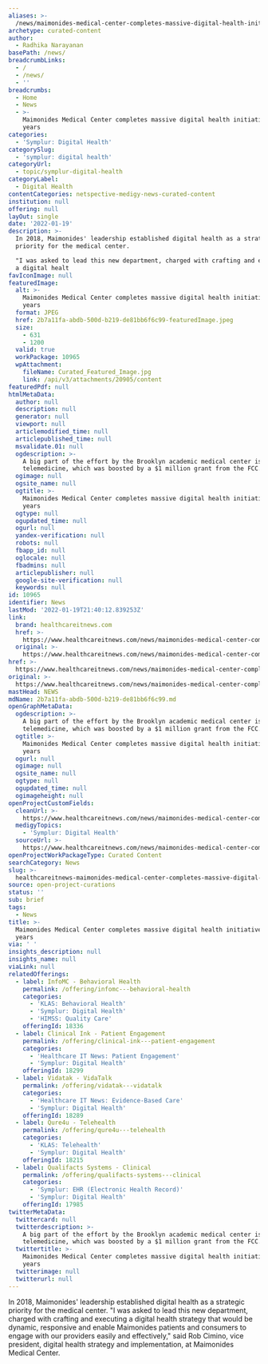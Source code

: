 ```yaml
---
aliases: >-
  /news/maimonides-medical-center-completes-massive-digital-health-initiative-in-two-years
archetype: curated-content
author:
  - Radhika Narayanan
basePath: /news/
breadcrumbLinks:
  - /
  - /news/
  - ''
breadcrumbs:
  - Home
  - News
  - >-
    Maimonides Medical Center completes massive digital health initiative in two
    years
categories:
  - 'Symplur: Digital Health'
categorySlug:
  - 'symplur: digital health'
categoryUrl:
  - topic/symplur-digital-health
categoryLabel:
  - Digital Health
contentCategories: netspective-medigy-news-curated-content
institution: null
offering: null
layOut: single
date: '2022-01-19'
description: >-
  In 2018, Maimonides' leadership established digital health as a strategic
  priority for the medical center.

  "I was asked to lead this new department, charged with crafting and executing
  a digital healt
favIconImage: null
featuredImage:
  alt: >-
    Maimonides Medical Center completes massive digital health initiative in two
    years
  format: JPEG
  href: 2b7a11fa-abdb-500d-b219-de81bb6f6c99-featuredImage.jpeg
  size:
    - 631
    - 1200
  valid: true
  workPackage: 10965
  wpAttachment:
    fileName: Curated_Featured_Image.jpg
    link: /api/v3/attachments/20905/content
featuredPdf: null
htmlMetaData:
  author: null
  description: null
  generator: null
  viewport: null
  articlemodified_time: null
  articlepublished_time: null
  msvalidate.01: null
  ogdescription: >-
    A big part of the effort by the Brooklyn academic medical center is
    telemedicine, which was boosted by a $1 million grant from the FCC.
  ogimage: null
  ogsite_name: null
  ogtitle: >-
    Maimonides Medical Center completes massive digital health initiative in two
    years
  ogtype: null
  ogupdated_time: null
  ogurl: null
  yandex-verification: null
  robots: null
  fbapp_id: null
  oglocale: null
  fbadmins: null
  articlepublisher: null
  google-site-verification: null
  keywords: null
id: 10965
identifier: News
lastMod: '2022-01-19T21:40:12.839253Z'
link:
  brand: healthcareitnews.com
  href: >-
    https://www.healthcareitnews.com/news/maimonides-medical-center-completes-massive-digital-health-initiative-two-years
  original: >-
    https://www.healthcareitnews.com/news/maimonides-medical-center-completes-massive-digital-health-initiative-two-years
href: >-
  https://www.healthcareitnews.com/news/maimonides-medical-center-completes-massive-digital-health-initiative-two-years
original: >-
  https://www.healthcareitnews.com/news/maimonides-medical-center-completes-massive-digital-health-initiative-two-years
mastHead: NEWS
mdName: 2b7a11fa-abdb-500d-b219-de81bb6f6c99.md
openGraphMetaData:
  ogdescription: >-
    A big part of the effort by the Brooklyn academic medical center is
    telemedicine, which was boosted by a $1 million grant from the FCC.
  ogtitle: >-
    Maimonides Medical Center completes massive digital health initiative in two
    years
  ogurl: null
  ogimage: null
  ogsite_name: null
  ogtype: null
  ogupdated_time: null
  ogimageheight: null
openProjectCustomFields:
  cleanUrl: >-
    https://www.healthcareitnews.com/news/maimonides-medical-center-completes-massive-digital-health-initiative-two-years
  medigyTopics:
    - 'Symplur: Digital Health'
  sourceUrl: >-
    https://www.healthcareitnews.com/news/maimonides-medical-center-completes-massive-digital-health-initiative-two-years
openProjectWorkPackageType: Curated Content
searchCategory: News
slug: >-
  healthcareitnews-maimonides-medical-center-completes-massive-digital-health-initiative-in-two-years
source: open-project-curations
status: ''
sub: brief
tags:
  - News
title: >-
  Maimonides Medical Center completes massive digital health initiative in two
  years
via: ' '
insights_description: null
insights_name: null
viaLink: null
relatedOfferings:
  - label: InfoMC - Behavioral Health
    permalink: /offering/infomc---behavioral-health
    categories:
      - 'KLAS: Behavioral Health'
      - 'Symplur: Digital Health'
      - 'HIMSS: Quality Care'
    offeringId: 18336
  - label: Clinical Ink - Patient Engagement
    permalink: /offering/clinical-ink---patient-engagement
    categories:
      - 'Healthcare IT News: Patient Engagement'
      - 'Symplur: Digital Health'
    offeringId: 18299
  - label: Vidatak - VidaTalk
    permalink: /offering/vidatak---vidatalk
    categories:
      - 'Healthcare IT News: Evidence-Based Care'
      - 'Symplur: Digital Health'
    offeringId: 18289
  - label: Qure4u - Telehealth
    permalink: /offering/qure4u---telehealth
    categories:
      - 'KLAS: Telehealth'
      - 'Symplur: Digital Health'
    offeringId: 18215
  - label: Qualifacts Systems - Clinical
    permalink: /offering/qualifacts-systems---clinical
    categories:
      - 'Symplur: EHR (Electronic Health Record)'
      - 'Symplur: Digital Health'
    offeringId: 17985
twitterMetaData:
  twittercard: null
  twitterdescription: >-
    A big part of the effort by the Brooklyn academic medical center is
    telemedicine, which was boosted by a $1 million grant from the FCC.
  twittertitle: >-
    Maimonides Medical Center completes massive digital health initiative in two
    years
  twitterimage: null
  twitterurl: null
---
```

<p>In 2018, Maimonides' leadership established digital health as a strategic priority for the medical center.
"I was asked to lead this new department, charged with crafting and executing a digital health strategy that would be dynamic, responsive and enable Maimonides patients and consumers to engage with our providers easily and effectively," said Rob Cimino, vice president, digital health strategy and implementation, at Maimonides Medical Center.</p>
